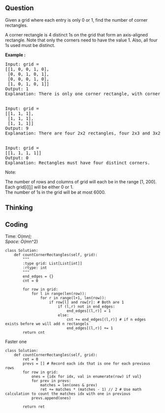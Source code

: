 ## Question
Given a grid where each entry is only 0 or 1, find the number of corner rectangles.<br>

A corner rectangle is 4 distinct 1s on the grid that form an axis-aligned rectangle. Note that only the corners need to have the value 1. Also, all four 1s used must be distinct.<br>

**Example :**   
<pre>
Input: grid = 
[[1, 0, 0, 1, 0],
 [0, 0, 1, 0, 1],
 [0, 0, 0, 1, 0],
 [1, 0, 1, 0, 1]]
Output: 1
Explanation: There is only one corner rectangle, with corners grid[1][2], grid[1][4], grid[3][2], grid[3][4].


Input: grid = 
[[1, 1, 1],
 [1, 1, 1],
 [1, 1, 1]]
Output: 9
Explanation: There are four 2x2 rectangles, four 2x3 and 3x2 rectangles, and one 3x3 rectangle.
 
 
Input: grid = 
[[1, 1, 1, 1]]
Output: 0
Explanation: Rectangles must have four distinct corners.
</pre>


Note:<br>

The number of rows and columns of grid will each be in the range [1, 200].<br>
Each grid[i][j] will be either 0 or 1.<br>
The number of 1s in the grid will be at most 6000.

## Thinking


## Coding
Time: O(m*n); <br>
Space: O(m*n^2)
```python3
class Solution:
    def countCornerRectangles(self, grid):
        """
        :type grid: List[List[int]]
        :rtype: int
        """
        end_edges = {}
        cnt = 0
        
        for row in grid:
            for l in range(len(row)):
                for r in range(l+1, len(row)):
                    if row[l] and row[r]: # Both are 1
                        if (l,r) not in end_edges:
                            end_edges[(l,r)] = 1
                        else:
                            cnt += end_edges[(l,r)] # if n edges exists before we will add n rectangels 
                            end_edges[(l,r)] += 1
        return cnt
```

Faster one 
```python3
class Solution:
    def countCornerRectangles(self, grid):
        ret = 0
        prevs = [] # Record each idx that is one for each previous rows
        for row in grid:
            ones = {idx for idx, val in enumerate(row) if val}
            for prev in prevs:
                matches = len(ones & prev)
                ret += matches * (matches - 1) // 2 # Use math calculation to count the matches idx with one in previous
            prevs.append(ones)
        
        return ret
```
